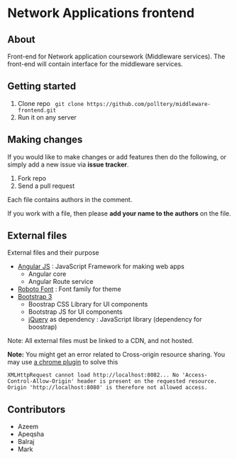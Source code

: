 # Network Applications frontend

## About
Front-end for Network application coursework (Middleware services). The front-end will contain interface for the middleware services.

## Getting started

1. Clone repo ``` git clone https://github.com/polltery/middleware-frontend.git```
2. Run it on any server

## Making changes

If you would like to make changes or add features then do the following, or simply add a new issue via **issue tracker**.

1. Fork repo
2. Send a pull request

Each file contains authors in the comment.

If you work with a file, then please **add your name to the authors** on the file.

## External files

External files and their purpose

- [Angular JS](https://angularjs.org/) : JavaScript Framework for making web apps
    - Angular core
    - Angular Route service
- [Roboto Font](https://fonts.google.com/specimen/Roboto) : Font family for theme
- [Bootstrap 3](http://getbootstrap.com/) 
    - Boostrap CSS Library for UI components
    - Bootstrap JS for UI components
    - [jQuery](https://jquery.com/) as dependency : JavaScript library (dependency for boostrap)

Note: All external files must be linked to a CDN, and not hosted.

**Note:** You might get an error related to Cross-origin resource sharing. You may use [a chrome plugin](https://chrome.google.com/webstore/detail/allow-control-allow-origi/nlfbmbojpeacfghkpbjhddihlkkiljbi) to solve this
```
XMLHttpRequest cannot load http://localhost:8082... No 'Access-Control-Allow-Origin' header is present on the requested resource. Origin 'http://localhost:8080' is therefore not allowed access.
```

## Contributors
- Azeem
- Apeqsha
- Balraj
- Mark